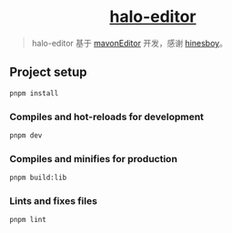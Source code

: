 <h1 align="center"><a href="https://github.com/nineya" target="_blank">halo-editor</a></h1>

> halo-editor 基于 [mavonEditor](https://github.com/hinesboy/mavonEditor) 开发，感谢 [hinesboy](https://github.com/hinesboy)。

## Project setup

```bash
pnpm install
```

### Compiles and hot-reloads for development

```bash
pnpm dev
```

### Compiles and minifies for production

```bash
pnpm build:lib
```

### Lints and fixes files

```bash
pnpm lint
```
